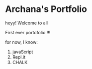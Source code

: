 # Archana's Portfolio

heyy! Welcome to all


First ever portofolio !!!

for now, I know:
1. javaScript
1. Repl.it
1. CHALK
